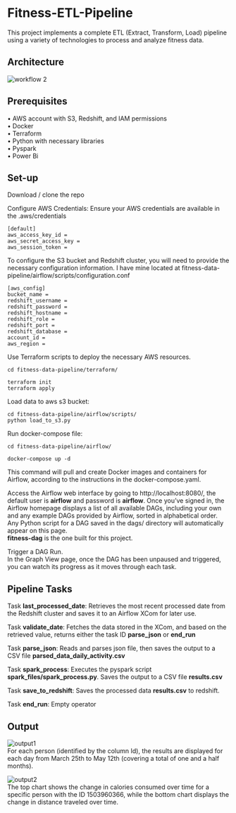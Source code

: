 # Fitness-ETL-Pipeline
This project implements a complete ETL (Extract, Transform, Load) pipeline using a variety of technologies to process and analyze fitness data.

## Architecture
![workflow 2](https://github.com/user-attachments/assets/29db6618-44cd-45a4-a592-0b7c4a9a4a69)

## Prerequisites
• AWS account with S3, Redshift, and IAM permissions \
• Docker \
• Terraform \
• Python with necessary libraries \
• Pyspark \
• Power Bi

## Set-up
Download / clone the repo

Configure AWS Credentials: Ensure your AWS credentials are available in the .aws/credentials
```
[default]
aws_access_key_id = 
aws_secret_access_key = 
aws_session_token = 
```

To configure the S3 bucket and Redshift cluster, you will need to provide the necessary configuration information. I have mine located at fitness-data-pipeline/airflow/scripts/configuration.conf
```
[aws_config]
bucket_name = 
redshift_username = 
redshift_password = 
redshift_hostname =  
redshift_role = 
redshift_port = 
redshift_database = 
account_id = 
aws_region = 
```
Use Terraform scripts to deploy the necessary AWS resources.
```
cd fitness-data-pipeline/terraform/
```
```
terraform init
terraform apply
```

Load data to aws s3 bucket:
```
cd fitness-data-pipeline/airflow/scripts/
python load_to_s3.py
```

Run docker-compose file:
```
cd fitness-data-pipeline/airflow/
```
```
docker-compose up -d
```
This command will pull and create Docker images and containers for Airflow, according to the instructions in the docker-compose.yaml.

Access the Airflow web interface by going to http://localhost:8080/, the default user is <b>airflow</b> and password is <b>airflow</b>.
Once you’ve signed in, the Airflow homepage displays a list of all available DAGs, including your own and any example DAGs provided by Airflow, sorted in alphabetical order. Any Python script for a DAG saved in the dags/ directory will automatically appear on this page.\
<b>fitness-dag</b> is the one built for this project.

Trigger a DAG Run.\
In the Graph View page, once the DAG has been unpaused and triggered, you can watch its progress as it moves through each task.

## Pipeline Tasks
Task <b>last_processed_date</b>:
Retrieves the most recent processed date from the Redshift cluster and saves it to an Airflow XCom for later use.

Task <b>validate_date</b>:
Fetches the data stored in the XCom, and based on the retrieved value, returns either the task ID <b>parse_json</b> or <b>end_run</b>

Task <b>parse_json</b>:
Reads and parses json file, then saves the output to a CSV file <b>parsed_data_daily_activity.csv</b>

Task <b>spark_process</b>:
Executes the pyspark script <b>spark_files/spark_process.py</b>. Saves the output to a CSV file <b>results.csv</b>

Task <b>save_to_redshift</b>:
Saves the processed data <b>results.csv</b> to redshift.

Task <b>end_run</b>:
Empty operator

## Output
![output1](https://github.com/user-attachments/assets/90159f89-3791-423a-9523-021de9ac8d77) \
For each person (identified by the column Id), the results are displayed for each day from March 25th to May 12th (covering a total of one and a half months).

![output2](https://github.com/user-attachments/assets/d9961138-89bc-49e4-b65b-dc022d20ff1a) \
The top chart shows the change in calories consumed over time for a specific person with the ID 1503960366, while the bottom chart displays the change in distance traveled over time.




